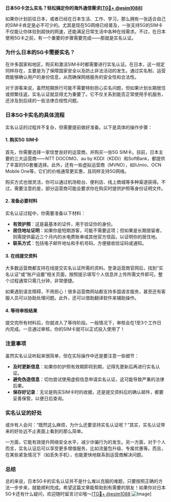 **日本5G卡怎么实名？轻松搞定你的海外通信需求[[TG💪+ @esim1088](https://t.me/s/esim1088)]**

如果你计划前往日本，或者已经在日本生活、工作、学习，那么拥有一张适合自己的SIM卡肯定是必不可少的。尤其是现在5G网络已经普及，一张支持5G的SIM卡不仅能让你体验到超快的网速，还能满足日常生活中各种在线需求。不过，在日本使用5G卡之前，有一个重要的步骤需要完成——那就是实名认证。

### 为什么日本的5G卡需要实名？

在许多国家和地区，购买和激活SIM卡时都需要进行实名认证。在日本，这一规定同样存在，主要是为了保障国家安全以及防止非法活动的发生。通过实名制，运营商能够确认用户的身份信息，从而确保网络服务的安全性和合法性。

对于游客来说，虽然短期旅行可能不需要特别担心实名问题，但如果计划长期居住或频繁往返，实名认证就显得尤为重要了。它不仅关系到能否正常使用手机服务，还涉及到后续的一些法律合规性问题。

### 日本5G卡实名的具体流程

实名认证的过程并不复杂，但需要提前做好准备。以下是具体的操作步骤：

#### 1. 购买5G SIM卡

首先，你需要选择一家信誉良好的运营商，并购买一张5G SIM卡。目前，日本主要的三大运营商——NTT DOCOMO、au by KDDI（KDDI）和SoftBank，都提供了丰富的5G套餐选择。此外，还有一些虚拟运营商（MVNO），如IIJmio、OCN Mobile One等，它们的价格通常更实惠，且同样支持5G网络。

购买方式也很灵活，你可以通过机场柜台、便利店、线上商城等多种渠道获得。不过，需要注意的是，部分运营商可能会要求你在购买时提供护照等身份证明文件。

#### 2. 准备必要材料

实名认证过程中，你需要准备以下材料：

- **有效护照**：这是最基本的证件，用于验证你的身份。
- **居住地址证明**：如果你是短期游客，可能不需要这项；但如果是长期居留者，则需提供最近三个月内的水电费账单或其他官方信函，以证明你的居住地。
- **联系方式**：包括电子邮件地址和手机号码，方便接收验证码或通知。

#### 3. 在线提交资料

大多数运营商都支持在线提交实名认证所需的资料。登录运营商官网后，找到“实名认证”或“账户设置”相关页面，按照提示填写个人信息并上传所需文件即可。整个过程通常只需几分钟，非常便捷。

如果遇到语言障碍，不用担心！很多运营商网站都支持多国语言服务，甚至还有客服人员可以协助处理问题。此外，还可以借助翻译软件来辅助操作。

#### 4. 等待审核结果

提交完所有材料后，你就进入了等待阶段。一般情况下，审核会在1至3个工作日内完成。一旦通过审核，你的SIM卡就可以正式投入使用了！

### 注意事项

虽然实名认证听起来很简单，但在实际操作中还是要注意一些细节：

- **及时更新信息**：如果你的护照有效期即将到期，记得先更新后再进行实名认证。
- **避免伪造信息**：切勿尝试使用虚假信息申请实名认证，这可能导致严重的法律后果。
- **保存好记录**：无论是购买SIM卡时的收据，还是提交资料后的确认邮件，都要妥善保管，以便日后查询。

### 实名认证的好处

或许有人会问：“既然这么麻烦，为什么还要坚持实名认证呢？”其实，实名认证带来的好处远不止表面上看到的那么简单。

一方面，它能有效提升网络安全水平，减少诈骗行为的发生。另一方面，对于个人而言，实名认证后可以享受更多增值服务，比如流量包升级、专属优惠等。而且，在某些紧急情况下（如丢失手机），也能更快地联系到运营商解决问题。

### 总结

总的来说，日本5G卡的实名认证并不是什么难以克服的难题，只要按照正确的方法一步步来，就能顺利完成。希望这篇文章能帮助到有需要的朋友！如果你对日本5G卡还有什么疑问，欢迎随时留言讨论哦～[[TG💪+ @esim1088](https://t.me/s/esim1088) ![Image](https://i.postimg.cc/4NQfJmqS/Snipaste-2025-05-13-00-14-12.png)]